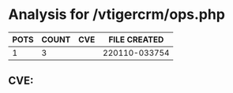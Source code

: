 # Analysis for /vtigercrm/ops.php
| POTS | COUNT | CVE | FILE CREATED |
|---|---|---|---|
| 1 | 3 | | 220110-033754 |

## CVE: 
